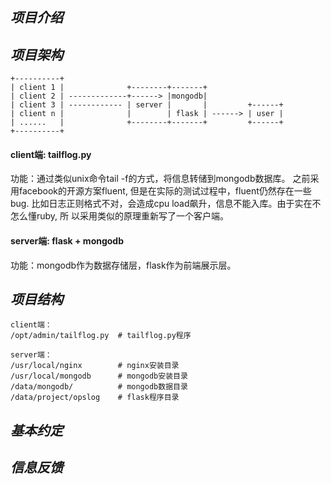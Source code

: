 ## _项目介绍_

## _项目架构_

    +----------+
    | client 1 |              +--------+-------+
    | client 2 | -------------+------> |mongodb|
    | client 3 | ------------ | server |       |         +------+
    | client n |              |        | flask | ------> | user |
    | ......   |              +--------+-------+         +------+
    +----------+

#### client端: tailflog.py
功能：通过类似unix命令tail -f的方式，将信息转储到mongodb数据库。
之前采用facebook的开源方案fluent, 但是在实际的测试过程中，fluent仍然存在一些bug.
比如日志正则格式不对，会造成cpu load飙升，信息不能入库。由于实在不怎么懂ruby, 所
以采用类似的原理重新写了一个客户端。

#### server端: flask + mongodb
功能：mongodb作为数据存储层，flask作为前端展示层。

## _项目结构_

    client端：
    /opt/admin/tailflog.py  # tailflog.py程序 

    server端：
    /usr/local/nginx        # nginx安装目录
    /usr/local/mongodb      # mongodb安装目录
    /data/mongodb/          # mongodb数据目录
    /data/project/opslog    # flask程序目录
    
## _基本约定_

## _信息反馈_
